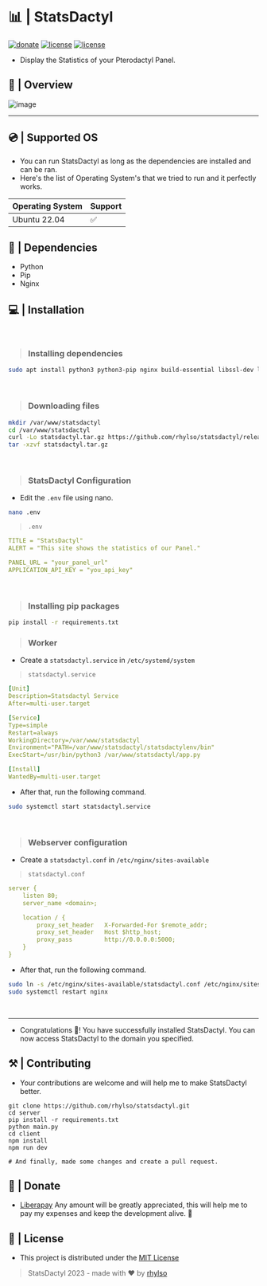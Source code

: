 # 📊 | StatsDactyl
[![donate](https://liberapay.com/assets/widgets/donate.svg)](https://liberapay.com/rhylso/donate)
[![license](https://img.shields.io/badge/LICENSE-MIT-green?style=for-the-badge)](./LICENSE)
[![license](https://img.shields.io/badge/latest-V0.1.1-green?style=for-the-badge)](https://github.com/rhylso/statsdactyl/releases)

- Display the Statistics of your Pterodactyl Panel.

## 👀 | Overview
![image](https://media.discordapp.net/attachments/1028963752588083243/1089905059787194500/image.png?width=1246&height=701)

---

## 💿 | Supported OS
- You can run StatsDactyl as long as the dependencies are installed and can be ran.
- Here's the list of Operating System's that we tried to run and it perfectly works.

| Operating System      | Support |
| ----------- | ----------- |
| Ubuntu 22.04      | ✅       |

## 🔗 | Dependencies
- Python
- Pip
- Nginx

## 💻 | Installation
<br>

> ### Installing dependencies
```bash
sudo apt install python3 python3-pip nginx build-essential libssl-dev libffi-dev python3-setuptools python3-venv
```

<br>

> ### Downloading files
```bash
mkdir /var/www/statsdactyl
cd /var/www/statsdactyl
curl -Lo statsdactyl.tar.gz https://github.com/rhylso/statsdactyl/releases/latest/download/statsdactyl.tar.gz
tar -xzvf statsdactyl.tar.gz
```

<br>

> ### StatsDactyl Configuration
- Edit the `.env` file using nano.
```bash
nano .env
```
> `.env`
```yml
TITLE = "StatsDactyl"
ALERT = "This site shows the statistics of our Panel."

PANEL_URL = "your_panel_url"
APPLICATION_API_KEY = "you_api_key"
```

<br>

> ### Installing pip packages
```bash
pip install -r requirements.txt
```

> ### Worker
- Create a `statsdactyl.service` in `/etc/systemd/system`

> `statsdactyl.service`
```yml
[Unit]
Description=Statsdactyl Service
After=multi-user.target

[Service]
Type=simple
Restart=always
WorkingDirectory=/var/www/statsdactyl
Environment="PATH=/var/www/statsdactyl/statsdactylenv/bin"
ExecStart=/usr/bin/python3 /var/www/statsdactyl/app.py

[Install]
WantedBy=multi-user.target
```
- After that, run the following command.
```bash
sudo systemctl start statsdactyl.service
```

<br>

> ### Webserver configuration
- Create a `statsdactyl.conf` in `/etc/nginx/sites-available`

> `statsdactyl.conf`
```yml
server {
    listen 80;
    server_name <domain>;

    location / {
        proxy_set_header   X-Forwarded-For $remote_addr;
        proxy_set_header   Host $http_host;
        proxy_pass         http://0.0.0.0:5000;
    }
}
```
- After that, run the following command.
```bash
sudo ln -s /etc/nginx/sites-available/statsdactyl.conf /etc/nginx/sites-enabled/
sudo systemctl restart nginx
```

<br>

---
- Congratulations 🥳! You have successfully installed StatsDactyl. You can now access StatsDactyl to the domain you specified.

## ⚒️ | Contributing
- Your contributions are welcome and will help me to make StatsDactyl better.
```
git clone https://github.com/rhylso/statsdactyl.git
cd server
pip install -r requirements.txt
python main.py
cd client
npm install
npm run dev

# And finally, made some changes and create a pull request.
```

## 🤝 | Donate
- [Liberapay](https://liberapay.com/rhylso/donate)
Any amount will be greatly appreciated, this will help me to pay my expenses and keep the development alive. 🙂

## 🪪 | License
- This project is distributed under the [MIT License](LICENSE)

> StatsDactyl 2023 - made with ❤️ by [rhylso](https://github.com/rhylso)